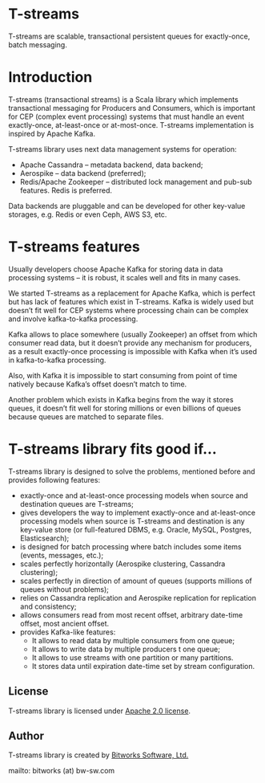 # T-streams

T-streams are scalable, transactional persistent queues for exactly-once, batch messaging.

# Introduction

T-streams (transactional streams) is a Scala library which implements transactional messaging for Producers and Consumers, which is important for CEP (complex event processing) systems that must handle an event exactly-once, at-least-once or at-most-once. T-streams implementation is inspired by Apache Kafka.

T-streams library uses next data management systems for operation:

 * Apache Cassandra – metadata backend, data backend;
 * Aerospike – data backend (preferred);
 * Redis/Apache Zookeeper – distributed lock management and pub-sub features. Redis is preferred.

Data backends are pluggable and can be developed for other key-value storages, e.g. Redis or even Ceph, AWS S3, etc.

# T-streams features

Usually developers choose Apache Kafka for storing data in data processing systems – it is robust, it scales well and fits in many cases.

We started T-streams as a replacement for Apache Kafka, which is perfect but has lack of  features which exist in T-streams. Kafka is widely used but doesn’t fit well for CEP systems where processing chain can be complex and involve kafka-to-kafka processing.

Kafka allows to place somewhere (usually Zookeeper) an offset from which consumer read data, but it doesn’t provide any mechanism for producers, as a result exactly-once processing is impossible with Kafka when it’s used in kafka-to-kafka processing.

Also, with Kafka it is impossible to start consuming from point of time natively because Kafka’s offset doesn’t match to time.

Another problem which exists in Kafka begins from the way it stores queues, it doesn’t fit well for storing millions or even billions of queues because queues are matched to separate files.

# T-streams library fits good if…

T-streams library is designed to solve the problems, mentioned before and provides following features:

 * exactly-once and at-least-once processing models when source and destination queues are T-streams;
 * gives developers the way to implement exactly-once and at-least-once processing models when source is T-streams and destination is any key-value store (or full-featured DBMS, e.g. Oracle, MySQL, Postgres, Elasticsearch);
 * is designed for batch processing where batch includes some items (events, messages, etc.);
 * scales perfectly horizontally (Aerospike clustering, Cassandra clustering);
 * scales perfectly in direction of amount of queues (supports millions of queues without problems);
 * relies on Cassandra replication and Aerospike replication for replication and consistency;
 * allows consumers read from most recent offset, arbitrary date-time offset, most ancient offset.
 * provides Kafka-like features:
    * It allows to read data by multiple consumers from one queue;
    * It allows to write data by multiple producers t one queue;
    * It allows to use streams with one partition or many partitions.
    * It stores data until expiration date-time set by stream configuration.

## License

T-streams library is licensed under [Apache 2.0 license](http://www.apache.org/licenses/LICENSE-2.0).

## Author

T-streams library is created by [Bitworks Software, Ltd.](http://bw-sw.com)

mailto: bitworks (at) bw-sw.com
